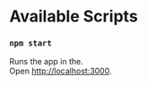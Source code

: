 

# Available Scripts



### `npm start`

Runs the app in the.<br />
Open [http://localhost:3000](http://localhost:3000).




